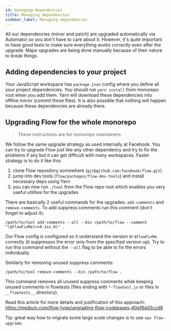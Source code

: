 ```yaml
---
id: managing-dependencies
title: Managing dependencies
sidebar_label: Managing dependencies
---
```


All our dependencies (minor and patch) are upgraded automatically via Automator so you don't have to care about it. However, it's quite important to have good tests to make sure everything works correctly even after the upgrade. Major upgrades are being done manually because of their nature to break things.

## Adding dependencies to your project

Your JavaScript workspace has `package.json` config where you define all your project dependencies. You should run `yarn install` from monorepo root when you add them. Yarn will download these dependencies into offline mirror (commit these files). It is also possible that nothing will happen because these dependencies are already there.

## Upgrading Flow for the whole monorepo

> These instructions are for monorepo maintainers.

We follow the same upgrade strategy as used internally at Facebook. You can try to upgrade Flow just like any other dependency and try to fix the problems if any but it can get difficult with many workspaces. Faster strategy is to do it like this:

1. clone Flow repository somewhere (`git@github.com:facebook/flow.git`)
2. jump into dev tools (`flow/packages/flow-dev-tools`) and install necessary deps using Yarn
3. you can now run `./tool` from the Flow repo root which enables you very useful utilities for the upgrades

There are basically 2 useful commands for the upgrades: `add-comments` and `remove-comments`. To add suppress comments run this comment (don't forget to adjust it):

```text
/path/to/tool add-comments --all --bin /path/to/flow --comment "\$FlowFixMe(>=0.1xx.0)" .
```

Our Flow config is configured so it understand the version in `$FlowFixMe` correctly (it suppresses the error only from the specified version up). Try to run this command without the `--all` flag to be able to fix the errors individually.

Similarly for removing unused suppress comments:

```text
/path/to/tool remove-comments --bin /path/to/flow .
```

This command removes all unused suppress comments while keeping unused comments in flowtests (files ending with `*-flowtest.js` or files in `__flowtests__` directory).

Read this article for more details and justification of this approach: https://medium.com/flow-type/upgrading-flow-codebases-40ef8dd3ccd8

Tip: great way how to migrate some large scale changes is to use `npx flow-upgrade`.
